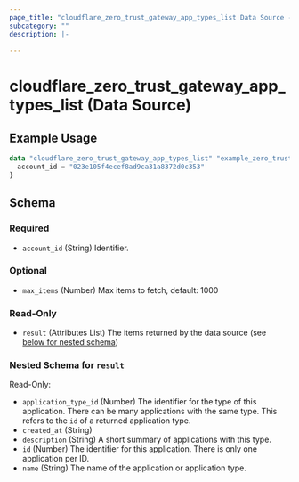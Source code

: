 ```yaml
---
page_title: "cloudflare_zero_trust_gateway_app_types_list Data Source - Cloudflare"
subcategory: ""
description: |-
  
---
```


# cloudflare_zero_trust_gateway_app_types_list (Data Source)



## Example Usage

```terraform
data "cloudflare_zero_trust_gateway_app_types_list" "example_zero_trust_gateway_app_types_list" {
  account_id = "023e105f4ecef8ad9ca31a8372d0c353"
}
```

<!-- schema generated by tfplugindocs -->
## Schema

### Required

- `account_id` (String) Identifier.

### Optional

- `max_items` (Number) Max items to fetch, default: 1000

### Read-Only

- `result` (Attributes List) The items returned by the data source (see [below for nested schema](#nestedatt--result))

<a id="nestedatt--result"></a>
### Nested Schema for `result`

Read-Only:

- `application_type_id` (Number) The identifier for the type of this application. There can be many applications with the same type. This refers to the `id` of a returned application type.
- `created_at` (String)
- `description` (String) A short summary of applications with this type.
- `id` (Number) The identifier for this application. There is only one application per ID.
- `name` (String) The name of the application or application type.


